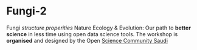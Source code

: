 # Fungi-2
Fungi *structure properities*
Nature Ecology & Evolution: Our path to **better science** in less time using open data science tools.
The workshop is **organised** and designed by the Open [Science Community Saudi](https://turing-uk.zoom.us/j/96555131670?pwd=kgRPdv7qTxckMXhyrErOvCApLxtD1G.1#success)
